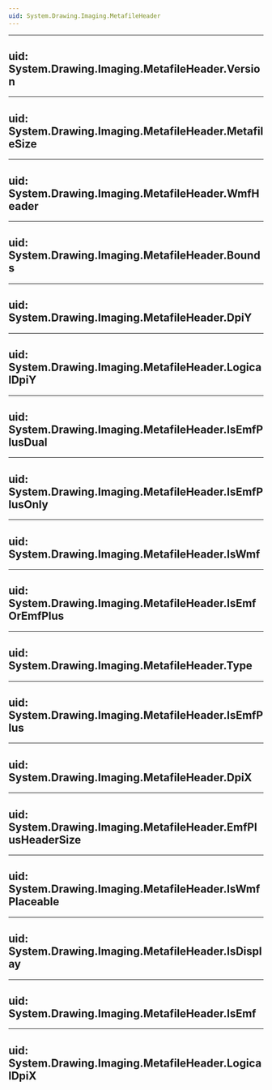 ```yaml
---
uid: System.Drawing.Imaging.MetafileHeader
---
```


---
uid: System.Drawing.Imaging.MetafileHeader.Version
---

---
uid: System.Drawing.Imaging.MetafileHeader.MetafileSize
---

---
uid: System.Drawing.Imaging.MetafileHeader.WmfHeader
---

---
uid: System.Drawing.Imaging.MetafileHeader.Bounds
---

---
uid: System.Drawing.Imaging.MetafileHeader.DpiY
---

---
uid: System.Drawing.Imaging.MetafileHeader.LogicalDpiY
---

---
uid: System.Drawing.Imaging.MetafileHeader.IsEmfPlusDual
---

---
uid: System.Drawing.Imaging.MetafileHeader.IsEmfPlusOnly
---

---
uid: System.Drawing.Imaging.MetafileHeader.IsWmf
---

---
uid: System.Drawing.Imaging.MetafileHeader.IsEmfOrEmfPlus
---

---
uid: System.Drawing.Imaging.MetafileHeader.Type
---

---
uid: System.Drawing.Imaging.MetafileHeader.IsEmfPlus
---

---
uid: System.Drawing.Imaging.MetafileHeader.DpiX
---

---
uid: System.Drawing.Imaging.MetafileHeader.EmfPlusHeaderSize
---

---
uid: System.Drawing.Imaging.MetafileHeader.IsWmfPlaceable
---

---
uid: System.Drawing.Imaging.MetafileHeader.IsDisplay
---

---
uid: System.Drawing.Imaging.MetafileHeader.IsEmf
---

---
uid: System.Drawing.Imaging.MetafileHeader.LogicalDpiX
---

